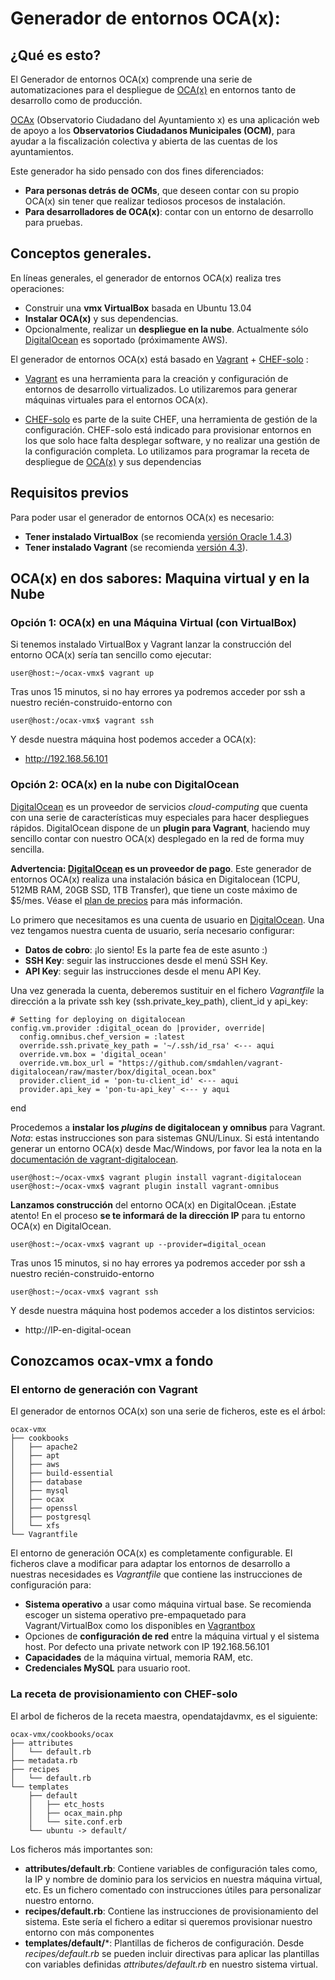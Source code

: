 Generador de entornos OCA(x):
============================

¿Qué es esto?
-------------

El Generador de entornos OCA(x) comprende una serie de automatizaciones
para el despliegue de [OCA(x)](http://ocax.net/doku.php?id=es:index) en entornos 
tanto de desarrollo como de producción.

[OCAx](http://ocax.net/doku.php?id=es:index) (Observatorio Ciudadano del 
Ayuntamiento x) es una aplicación web de apoyo a los **Observatorios Ciudadanos 
Municipales (OCM)**, para ayudar a la fiscalización colectiva y abierta de las 
cuentas de los ayuntamientos.

Este generador ha sido pensado con dos fines diferenciados: 

-   **Para personas detrás de OCMs**, que deseen contar con su propio OCA(x) 
    sin tener que realizar tediosos procesos de instalación.
-   **Para desarrolladores de OCA(x)**: contar con un entorno de desarrollo 
    para pruebas.

Conceptos generales.
--------------------

En líneas generales, el generador de entornos OCA(x) realiza tres operaciones:

-   Construir una **vmx VirtualBox** basada en Ubuntu 13.04
-   **Instalar OCA(x)** y sus dependencias.
-   Opcionalmente, realizar un **despliegue en la nube**. Actualmente sólo 
    [DigitalOcean](http://digitalocean.com) es soportado (próximamente AWS).

El generador de entornos OCA(x) está basado en
[Vagrant](http://www.vagrantup.com) +
[CHEF-solo](http://www.getchef.com/chef) :

-   [Vagrant](http://www.vagrantup.com) es una herramienta para la
    creación y configuración de entornos de desarrollo virtualizados. Lo
    utilizaremos para generar máquinas virtuales para el entornos OCA(x).
    
-   [CHEF-solo](http://www.getchef.com/chef) es parte de la suite
    CHEF, una herramienta de gestión de la configuración. CHEF-solo está
    indicado para provisionar entornos en los que solo hace falta
    desplegar software, y no realizar una gestión de la configuración
    completa. Lo utilizamos para programar la receta de despliegue de
    [OCA(x)](http://ocax.net/doku.php?id=es:index) y sus dependencias
    
Requisitos previos
------------------

Para poder usar el generador de entornos OCA(x) es necesario:

-   **Tener instalado VirtualBox** (se recomienda [versión Oracle
    1.4.3](https://www.virtualbox.org/wiki/Downloads))
-   **Tener instalado Vagrant** (se recomienda [versión
    4.3](http://www.vagrantup.com/downloads.html)). 

OCA(x) en dos sabores: Maquina virtual y en la Nube 
---------------------------------------------------

### Opción 1: OCA(x) en una Máquina Virtual (con VirtualBox)

Si tenemos instalado VirtualBox y Vagrant lanzar la construcción del
entorno OCA(x) sería tan sencillo como ejecutar:

    user@host:~/ocax-vmx$ vagrant up

Tras unos 15 minutos, si no hay errores ya podremos acceder por ssh a
nuestro recién-construido-entorno con

    user@host:/ocax-vmx$ vagrant ssh

Y desde nuestra máquina host podemos acceder a OCA(x):

-   http://192.168.56.101

### Opción 2: OCA(x) en la nube con DigitalOcean

[DigitalOcean](http://digitalocean.com) es un proveedor de servicios *cloud-computing* 
que cuenta con una serie de características muy especiales para hacer despliegues
rápidos. DigitalOcean dispone de un **plugin para Vagrant**, haciendo muy sencillo contar
con nuestro OCA(x) desplegado en la red de forma muy sencilla.

**Advertencia: [DigitalOcean](http://digitalocean.com) es un proveedor de pago**. 
Este generador de entornos OCA(x) realiza una instalación básica en Digitalocean (1CPU, 
512MB RAM, 20GB SSD, 1TB Transfer), que tiene un coste máximo de $5/mes. Véase el 
[plan de precios](https://www.digitalocean.com/pricing) para más información.

Lo primero que necesitamos es una cuenta de usuario en [DigitalOcean](http://digitalocean.com).
Una vez tengamos nuestra cuenta de usuario, sería necesario configurar:

-    **Datos de cobro**: ¡lo siento! Es la parte fea de este asunto :)
-    **SSH Key**: seguir las instrucciones desde el menú SSH Key.
-    **API Key**: seguir las instrucciones desde el menu API Key.

Una vez generada la cuenta, deberemos sustituir en el fichero *Vagrantfile* la 
dirección a la private ssh key (ssh.private_key_path), client_id y api_key:

    # Setting for deploying on digitalocean
    config.vm.provider :digital_ocean do |provider, override|
      config.omnibus.chef_version = :latest
      override.ssh.private_key_path = '~/.ssh/id_rsa' <--- aqui
      override.vm.box = 'digital_ocean'
      override.vm.box_url = "https://github.com/smdahlen/vagrant-digitalocean/raw/master/box/digital_ocean.box"
      provider.client_id = 'pon-tu-client_id' <--- aqui
      provider.api_key = 'pon-tu-api_key' <--- y aqui
  end

Procedemos a **instalar los *plugins* de digitalocean y omnibus** para Vagrant. 
*Nota*: estas instrucciones son para sistemas GNU/Linux. Si está intentando 
generar un entorno OCA(x) desde Mac/Windows, por favor lea la nota 
en la [documentación de vagrant-digitalocean](https://github.com/smdahlen/vagrant-digitalocean).

    user@host:~/ocax-vmx$ vagrant plugin install vagrant-digitalocean
    user@host:~/ocax-vmx$ vagrant plugin install vagrant-omnibus

**Lanzamos construcción** del entorno OCA(x) en DigitalOcean. ¡Estate atento! En el proceso **se te
informará de la dirección IP** para tu entorno OCA(x) en DigitalOcean.

    user@host:~/ocax-vmx$ vagrant up --provider=digital_ocean

Tras unos 15 minutos, si no hay errores ya podremos acceder por ssh a
nuestro recién-construido-entorno

    user@host:~/ocax-vmx$ vagrant ssh

Y desde nuestra máquina host podemos acceder a los distintos servicios:

-   http://IP-en-digital-ocean

Conozcamos ocax-vmx a fondo
---------------------------------

### El entorno de generación con Vagrant

El generador de entornos OCA(x) son una serie de ficheros, este
es el árbol:

    ocax-vmx
    ├── cookbooks
    │   ├── apache2
    │   ├── apt
    │   ├── aws
    │   ├── build-essential
    │   ├── database
    │   ├── mysql
    │   ├── ocax
    │   ├── openssl
    │   ├── postgresql
    │   └── xfs
    └── Vagrantfile

El entorno de generación OCA(x) es completamente configurable. 
El ficheros clave a modificar para adaptar los entornos
de desarrollo a nuestras necesidades es *Vagrantfile* que contiene las 
instrucciones de configuración para:

-   **Sistema operativo** a usar como máquina virtual base. Se
    recomienda escoger un sistema operativo pre-empaquetado para
    Vagrant/VirtualBox como los disponibles en
    [Vagrantbox](http://vagrantbox.es)
-   Opciones de **configuración de red** entre la máquina virtual y el
    sistema host. Por defecto una private network con IP
    192.168.56.101
-   **Capacidades** de la máquina virtual, memoria RAM, etc.
-   **Credenciales MySQL** para usuario root.

### La receta de provisionamiento con CHEF-solo

El arbol de ficheros de la receta maestra, opendatajdavmx, es el
siguiente:

    ocax-vmx/cookbooks/ocax
    ├── attributes
    │   └── default.rb
    ├── metadata.rb
    ├── recipes
    │   └── default.rb
    └── templates
        ├── default
        │   ├── etc_hosts
        │   ├── ocax_main.php
        │   └── site.conf.erb
        └── ubuntu -> default/

Los ficheros más importantes son:

-   **attributes/default.rb**: Contiene variables de configuración tales
    como, la IP y nombre de dominio para los servicios en nuestra
    máquina virtual, etc. Es un fichero comentado con
    instrucciones útiles para personalizar nuestro entorno.
-   **recipes/default.rb**: Contiene las instrucciones de
    provisionamiento del sistema. Este sería el fichero a editar si
    queremos provisionar nuestro entorno con más componentes
-   **templates/default/**\*: Plantillas de ficheros de configuración.
    Desde *recipes/default.rb* se pueden incluir directivas para 
    aplicar las plantillas con variables definidas
    *attributes/default.rb* en nuestro sistema virtual.

